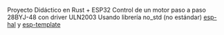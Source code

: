 Proyecto Didáctico en Rust + ESP32 Control de un motor paso a paso 28BYJ-48 con driver ULN2003 Usando librería no_std (no estándar) [esp-hal](https://docs.esp-rs.org/esp-hal/) y [esp-template](https://github.com/esp-rs/esp-template)